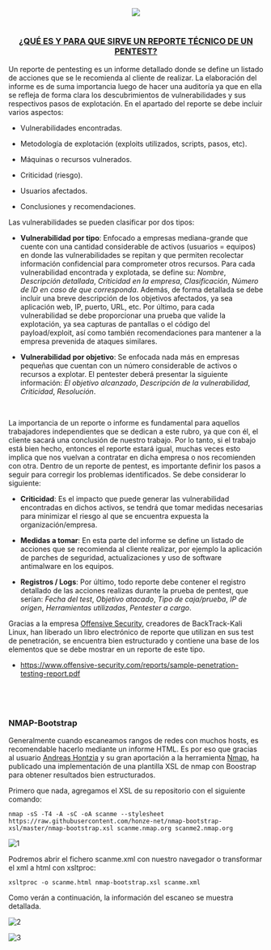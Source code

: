 <p align="center">
  <a href="https://github.com/DenverCoder1/readme-typing-svg"><img src="https://readme-typing-svg.herokuapp.com?font=Fira+Code&pause=1000&color=008FFF&width=550&lines=Generar+reportes+de+Nmap+con+nmap-bootstrap"></a>
</p>

<h1 align="center"></h1>

<h3 align="center"><ins>¿QUÉ ES Y PARA QUE SIRVE UN REPORTE TÉCNICO DE UN PENTEST?</ins></h3>

Un reporte de pentesting es un informe detallado donde se define un listado de acciones que se le recomienda al cliente de realizar. La elaboración del informe es de suma importancia luego de hacer una auditoría ya que en ella se refleja de forma clara los descubrimientos de vulnerabilidades y sus respectivos pasos de explotación. En el apartado del reporte se debe incluir varios aspectos: 

- Vulnerabilidades encontradas.

- Metodología de explotación (exploits utilizados, scripts, pasos, etc).

- Máquinas o recursos vulnerados.

- Criticidad (riesgo).

- Usuarios afectados.

- Conclusiones y recomendaciones.


Las vulnerabilidades se pueden clasificar por dos tipos:

- **Vulnerabilidad por tipo**: Enfocado a empresas mediana-grande que cuente con una cantidad considerable de activos (usuarios = equipos) en donde las vulnerabilidades se repitan y que permiten recolectar información confidencial para comprometer otros recursos. Para cada vulnerabilidad encontrada y explotada, se define su: _Nombre_, _Descripción detallada_, _Criticidad en la empresa_, _Clasificación_, _Número de ID en caso de que corresponda_. Además, de forma detallada se debe incluir una breve descripción de los objetivos afectados, ya sea aplicación web, IP, puerto, URL, etc. Por último, para cada vulnerabilidad se debe proporcionar una prueba que valide la explotación, ya sea capturas de pantallas o el código del payload/exploit, así como también recomendaciones para mantener a la empresa prevenida de ataques similares.

- **Vulnerabilidad por objetivo**: Se enfocada nada más en empresas pequeñas que cuentan con un número considerable de activos o recursos a explotar. El pentester deberá presentar la siguiente información: _El objetivo alcanzado_, _Descripción de la vulnerabilidad_, _Criticidad_, _Resolución_.

</br>

La importancia de un reporte o informe es fundamental para aquellos trabajadores independientes que se dedican a este rubro, ya que con él, el cliente sacará una conclusión de nuestro trabajo. Por lo tanto, si el trabajo está bien hecho, entonces el reporte estará igual, muchas veces esto implica que nos vuelvan a contratar en dicha empresa o nos recomienden con otra. Dentro de un reporte de pentest, es importante definir los pasos a seguir para corregir los problemas identificados. Se debe considerar lo siguiente:

- **Criticidad**: Es el impacto que puede generar las vulnerabilidad encontradas en dichos activos, se tendrá que tomar medidas necesarias para minimizar el riesgo al que se encuentra expuesta la organización/empresa.

- **Medidas a tomar**: En esta parte del informe se define un listado de acciones que se recomienda al cliente realizar, por ejemplo la aplicación de parches de seguridad, actualizaciones y uso de software antimalware en los equipos.

- **Registros / Logs**: Por último, todo reporte debe contener el registro detallado de las acciones realizas durante la prueba de pentest, que serían: _Fecha del test_, _Objetivo atacado_, _Tipo de caja/prueba_, _IP de origen_, _Herramientas utilizadas_, _Pentester a cargo_.

Gracias a la empresa <a href="https://www.offensive-security.com/">Offensive Security</a>, creadores de BackTrack-Kali Linux, han liberado un libro electrónico de reporte que utilizan en sus test de penetración, se encuentra bien estructurado y contiene una base de los elementos que se debe mostrar en un reporte de este tipo.

- https://www.offensive-security.com/reports/sample-penetration-testing-report.pdf

<h1 align="center"></h1>

</br>

### NMAP-Bootstrap

Generalmente cuando escaneamos rangos de redes con muchos hosts, es recomendable hacerlo mediante un informe HTML. Es por eso que gracias al usuario <a href="https://github.com/honze-net">Andreas Hontzia</a> y su gran aportación a la herramienta <a href="https://nmap.org/">Nmap</a>, ha publicado una implementación de una plantilla XSL de nmap con Boostrap para obtener resultados bien estructurados.

Primero que nada, agregamos el XSL de su repositorio con el siguiente comando:

```
nmap -sS -T4 -A -sC -oA scanme --stylesheet https://raw.githubusercontent.com/honze-net/nmap-bootstrap-xsl/master/nmap-bootstrap.xsl scanme.nmap.org scanme2.nmap.org
```

![1](https://user-images.githubusercontent.com/75953873/211124811-d34a8c86-d2a3-4ae9-b6b3-182bf96b4942.png)

Podremos abrir el fichero scanme.xml con nuestro navegador o transformar el xml a html con xsltproc:

```
xsltproc -o scanme.html nmap-bootstrap.xsl scanme.xml
```

Como verán a continuación, la información del escaneo se muestra detallada.

![2](https://user-images.githubusercontent.com/75953873/211176236-0888ae1b-f1db-4399-a38e-c4dd8106c726.png)

![3](https://user-images.githubusercontent.com/75953873/211176263-f7e319ba-d7ad-41b4-b655-73fbf838b5fe.png)
